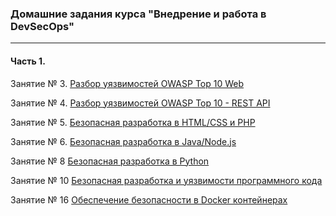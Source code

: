 ### Домашние задания курса "Внедрение и работа в DevSecOps"

------

#### Часть 1.

Занятие № 3. [Разбор уязвимостей OWASP Top 10 Web](https://github.com/skushnerchuk/devsecops/tree/master/month-1/03)

Занятие № 4. [Разбор уязвимостей OWASP Top 10 - REST API](https://github.com/skushnerchuk/devsecops/tree/master/month-1/04)

Занятие № 5. [Безопасная разработка в HTML/CSS и PHP](https://github.com/skushnerchuk/devsecops/tree/master/month-1/05)

Занятие № 6. [Безопасная разработка в Java/Node.js](https://github.com/skushnerchuk/devsecops/tree/master/month-1/06)

Занятие № 8 [Безопасная разработка в Python](https://github.com/skushnerchuk/devsecops/tree/master/month-2/08)

Занятие № 10 [Безопасная разработка и уязвимости программного кода](https://github.com/skushnerchuk/devsecops/tree/master/month-2/10)

Занятие № 16 [Обеспечение безопасности в Docker контейнерах](https://github.com/skushnerchuk/devsecops/tree/master/month-3/15)
